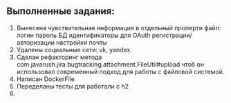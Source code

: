 ## Выполненные задания:
1. Вынесена чувствительная информация в отдельный проперти файл:
   логин
   пароль БД
   идентификаторы для OAuth регистрации/авторизации
   настройки почты
2. Удалены социальные сети: vk, yandex.
3. Сделан рефакторинг метода com.javarush.jira.bugtracking.attachment.FileUtil#upload чтоб он использовал современный подход для работы с файловой системой.
4. Написан DockerFile
5. Переделаны тесты для работали с h2
6. 